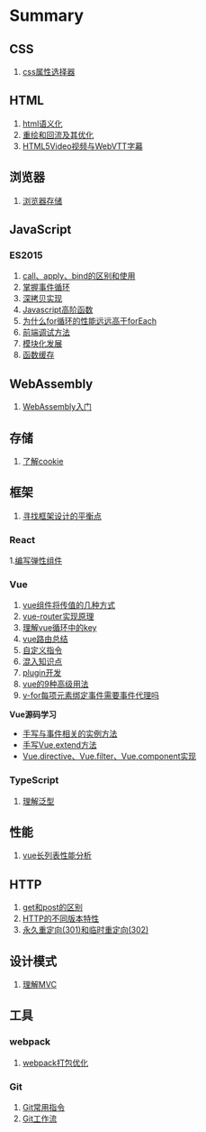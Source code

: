 # Summary
## CSS
1. [css属性选择器](./article/css/css属性选择器.md)
## HTML
1. [html语义化](./article/HTML/html语义化.md)
2. [重绘和回流及其优化](./article/HTML/重绘和回流及其优化.md)
3. [HTML5Video视频与WebVTT字幕](./article/HTML/HTML5Video视频与WebVTT字幕.md)
## 浏览器
1. [浏览器存储](article/browser/浏览器存储.md)
## JavaScript
### ES2015
1. [call、apply、bind的区别和使用](./article/js/ES2015/bind、apply和call.md)
2. [掌握事件循环](./article/js/ES2015/掌握eventLoop.md)
3. [深拷贝实现](./article/js/ES2015/深拷贝实现.md)
4. [Javascript高阶函数](./article/js/ES2015/Javascript高阶函数.md)
5. [为什么for循环的性能远远高于forEach](./article/js/ES2015/为什么for循环的性能远远高于forEach.md)
6. [前端调试方法](./article/js/ES2015/前端调试.md)
7. [模块化发展](./article/js/ES2015/模块化发展.md)
8. [函数缓存](./article/js/ES2015/函数缓存.md)
## WebAssembly
1. [WebAssembly入门](./article/webAssembly/webAssembly入门.md)

## 存储
1. [了解cookie](./article/storage/了解cookie.md)
## 框架
1. [寻找框架设计的平衡点](article/frame/寻找框架设计的平衡点.md)
### React
1.[编写弹性组件](./article/frame/react/编写弹性组件.md)
### Vue
1. [vue组件将传值的几种方式](
article/frame/vue/vue传值的几种方式/组件间传值的几种方式.md
)
2. [vue-router实现原理](/article/frame/vue/vue-router实现原理.md)
3. [理解vue循环中的key](/article/frame/vue/vue的循环为什么要绑定key.md)
4. [vue路由总结](article/frame/vue/vue路由总结.md)
5. [自定义指令](article/frame/vue/自定义指令.md)
6. [混入知识点](article/frame/vue/混入知识点.md)
7. [plugin开发](article/frame/vue/plugin开发.md)
8. [vue的9种高级用法](article/frame/vue/vue的9种高级用法.md)
9. [v-for每项元素绑定事件需要事件代理吗](article/frame/vue/v-for每项元素绑定事件需要用事件代理.md)

**Vue源码学习**
- [手写与事件相关的实例方法](./article/frame/vue/source%20code%20study/手写与事件相关的实例方法.md)
- [手写Vue.extend方法](./article/frame/vue/source%20code%20study/手写Vue.extend方法.md)
- [Vue.directive、Vue.filter、Vue.component实现](./article/frame/vue/source%20code%20study/Vue.directive、Vue.filter、Vue.component实现.md)
### TypeScript
1. [理解泛型](./article/frame/typescript/理解泛型.md)
## 性能
1. [vue长列表性能分析](./article/performance/vue长列表性能分析.md)
## HTTP
1. [get和post的区别](./article/http/get和post的区别.md)
2. [HTTP的不同版本特性](./article/http/HTTP协议的不同版本及区别.md)
3. [永久重定向(301)和临时重定向(302)](./article/http/永久重定向(301)和临时重定向(302).md)

## 设计模式
1. [理解MVC](./article/design%20patterns/理解MVC.md)

## 工具
### webpack
1. [webpack打包优化](./article/tool/webpack/webpack打包慢.md)
### Git
1. [Git常用指令](./article/tool/git/git常用知识点.md)
2. [Git工作流](./article/tool/git/git工作流.md)
